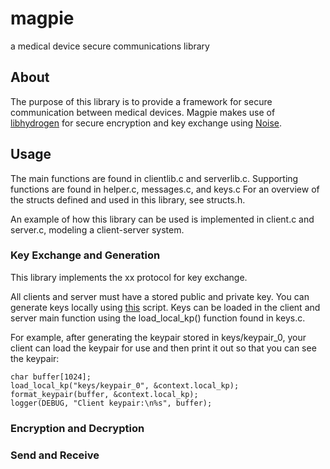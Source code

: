 # magpie
a medical device secure communications library

## About

The purpose of this library is to provide a framework for secure communication between medical devices. 
Magpie makes use of [libhydrogen](https://github.com/jedisct1/libhydrogen) for secure encryption and key 
exchange using [Noise](https://noiseprotocol.org).

## Usage

The main functions are found in clientlib.c and serverlib.c. Supporting functions are found in helper.c, messages.c, and keys.c
For an overview of the structs defined and used in this library, see structs.h. 

An example of how this library can be used is implemented in client.c and server.c, modeling a client-server system.

### Key Exchange and Generation

This library implements the xx protocol for key exchange.

All clients and server must have a stored public and private key. You can generate keys locally using [this](https://github.com/tusharjois/magpie/blob/xx_handshake/generate_keys.c) script. Keys can be loaded in the client and server main function using the load_local_kp() function found in keys.c. 

For example, after generating the keypair stored in keys/keypair_0, your client can load the keypair for use and then print it out so that you can see the keypair:

    char buffer[1024];
    load_local_kp("keys/keypair_0", &context.local_kp);
    format_keypair(buffer, &context.local_kp);
    logger(DEBUG, "Client keypair:\n%s", buffer);


### Encryption and Decryption


### Send and Receive


